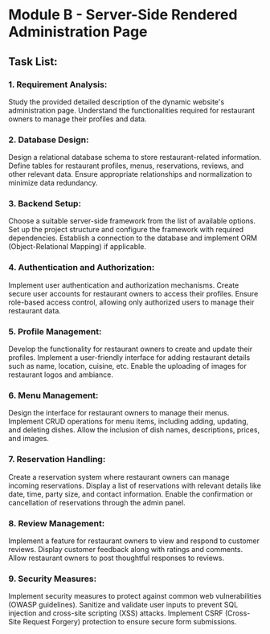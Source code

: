 # Module B - Server-Side Rendered Administration Page

## Task List:

### 1. Requirement Analysis:

Study the provided detailed description of the dynamic website's administration page.
Understand the functionalities required for restaurant owners to manage their profiles and data.

### 2. Database Design:

Design a relational database schema to store restaurant-related information.
Define tables for restaurant profiles, menus, reservations, reviews, and other relevant data.
Ensure appropriate relationships and normalization to minimize data redundancy.

### 3. Backend Setup:

Choose a suitable server-side framework from the list of available options.
Set up the project structure and configure the framework with required dependencies.
Establish a connection to the database and implement ORM (Object-Relational Mapping) if applicable.

### 4. Authentication and Authorization:

Implement user authentication and authorization mechanisms.
Create secure user accounts for restaurant owners to access their profiles.
Ensure role-based access control, allowing only authorized users to manage their restaurant data.

### 5. Profile Management:

Develop the functionality for restaurant owners to create and update their profiles.
Implement a user-friendly interface for adding restaurant details such as name, location, cuisine, etc.
Enable the uploading of images for restaurant logos and ambiance.

### 6. Menu Management:

Design the interface for restaurant owners to manage their menus.
Implement CRUD operations for menu items, including adding, updating, and deleting dishes.
Allow the inclusion of dish names, descriptions, prices, and images.

### 7. Reservation Handling:

Create a reservation system where restaurant owners can manage incoming reservations.
Display a list of reservations with relevant details like date, time, party size, and contact information.
Enable the confirmation or cancellation of reservations through the admin panel.

### 8. Review Management:

Implement a feature for restaurant owners to view and respond to customer reviews.
Display customer feedback along with ratings and comments.
Allow restaurant owners to post thoughtful responses to reviews.

### 9. Security Measures:

Implement security measures to protect against common web vulnerabilities (OWASP guidelines).
Sanitize and validate user inputs to prevent SQL injection and cross-site scripting (XSS) attacks.
Implement CSRF (Cross-Site Request Forgery) protection to ensure secure form submissions.